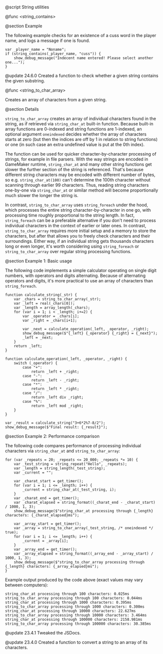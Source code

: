 @script <String> String utilities

@func <string_contains>

@section Example

The following example checks for an existence of a cuss word in the player name, and logs a message if one is found.

```gml
var _player_name = "Noname";
if (string_contains(_player_name, "cuss")) {
    show_debug_message("Indecent name entered! Please select another one...");
}
```

@update 24.6.0
Created a function to check whether a given string contains the given substring.

@func <string_to_char_array>

Creates an array of characters from a given string.

@section Details

`string_to_char_array` creates an array of individual characters found in the string, as if retrieved via `string_char_at` built-in function. Because built-in array functions are 0-indexed and string functions are 1-indexed, an optional argument `oneindexed` decides whether the array of characters starts at zero (but then the indices are off by 1 in relation to string functions) or one (in such case an extra undefined value is put at the 0th index).

The function can be used for quicker character-by-character processing of strings, for example in file parsers. With the way strings are encoded in GameMaker runtime, `string_char_at` and many other string functions get slower the further section of the string is referenced. That's because different string characters may be encoded with different number of bytes, so e.g. `string_char_at(100)` can't determine the 100th character without scanning through earlier 99 characters. Thus, reading string characters one-by-one via `string_char_at` or similar method will become proportionally much slower the longer the string is.

In contrast, `string_to_char_array` uses `string_foreach` under the hood, which processes the entire string character-by-character in one go, with processing time roughly proportional to the string length. In fact, `string_foreach` can be a preferable alternative if you don't need to process individual characters in the context of earlier or later ones. In contrast, `string_to_char_array` requires more initial setup and a memory to store the characters, but after that allows you to freely check characters and their surroundings. Either way, if an individual string gets thousands characters long or even longer, it's worth considering using `string_foreach` or `string_to_char_array` over regular string processing functions.

@section Example 1: Basic usage

The following code implements a simple calculator operating on single digit numbers, with operators and digits alternating. Because of alternating operators and digits, it's more practical to use an array of characters than `string_foreach`.

```gml
function calculate_string(_str) {
    var _chars = string_to_char_array(_str);
    var _left = real(_chars[0]);
    var _length = array_length(_chars);
    for (var i = 1; i < _length; i+=2) {
        var _operator = _chars[i];
        var _right = _chars[i+1];
        
        var _next = calculate_operation(_left, _operator, _right);
        show_debug_message($"{_left} {_operator} {_right} = {_next}");
        _left = _next;
    }
    return _left;
}

function calculate_operation(_left, _operator, _right) {
    switch (_operator) {
        case "+":
            return _left + _right;
        case "-":
            return _left - _right;
        case "*":
            return _left * _right;
        case "/":
            return _left div _right;
        case "%":
            return _left mod _right;
    }
}

var _result = calculate_string("3+6*2%7-8/2");
show_debug_message($"Final result: {_result}");
```

@section Example 2: Performance comparison

The following code compares performance of processing individual characters via `string_char_at` and `string_to_char_array`:

```gml
for (var _repeats = 20; _repeats <= 20_000; _repeats *= 10) {
    var _test_string = string_repeat("Hello", _repeats);
    var _length = string_length(_test_string);
    var _current = "";

    var _charat_start = get_timer();
    for (var i = 1; i <= _length; i++) {
        _current = string_char_at(_test_string, i);
    }
    var _charat_end = get_timer();
    var _charat_elapsed = string_format((_charat_end - _charat_start) / 1000, 1, 3);
    show_debug_message($"string_char_at processing through {_length} characters: {_charat_elapsed}ms");

    var _array_start = get_timer();
    var _array = string_to_char_array(_test_string, /* oneindexed */ true);
    for (var i = 1; i <= _length; i++) {
        _current = _array[i];
    }
    var _array_end = get_timer();
    var _array_elapsed = string_format((_array_end - _array_start) / 1000, 1, 3);
    show_debug_message($"string_to_char_array processing through {_length} characters: {_array_elapsed}ms");
}
```

Example output produced by the code above (exact values may vary between computers):

```
string_char_at processing through 100 characters: 0.025ms
string_to_char_array processing through 100 characters: 0.044ms
string_char_at processing through 1000 characters: 0.395ms
string_to_char_array processing through 1000 characters: 0.300ms
string_char_at processing through 10000 characters: 22.627ms
string_to_char_array processing through 10000 characters: 3.464ms
string_char_at processing through 100000 characters: 2158.981ms
string_to_char_array processing through 100000 characters: 30.385ms
```

@update 23.4.1
Tweaked the JSDocs.

@update 23.4.0
Created a function to convert a string to an array of its characters.
